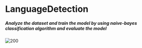 # LanguageDetection
##### Analyze the dataset and train the model by using naive-bayes classification algorithm and evaluate the model


![200](https://user-images.githubusercontent.com/85325733/175818591-7083da3c-3388-4abb-9c84-f69fbe8d3e97.gif)
